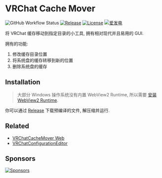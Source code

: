 # VRChat Cache Mover

![GitHub Workflow Status](https://img.shields.io/github/actions/workflow/status/gizmo-ds/vrchat-cache-mover/release.yml)
[![Release](https://img.shields.io/github/v/release/gizmo-ds/vrchat-cache-mover.svg?include_prereleases&style=flat-square)](https://github.com/gizmo-ds/vrchat-cache-mover/releases/latest)
[![License](https://img.shields.io/github/license/gizmo-ds/vrchat-cache-mover?style=flat-square)](./LICENSE)
[![爱发电](https://img.shields.io/badge/dynamic/json?url=https%3A%2F%2Fafdian.net%2Fapi%2Fuser%2Fget-profile%3Fuser_id%3D75e549844b5111ed8df552540025c377&query=%24.data.user.name&label=%E7%88%B1%E5%8F%91%E7%94%B5&color=%23946ce6)](https://afdian.net/a/gizmo)

将 VRChat 缓存移动到指定目录的小工具, 拥有相对现代并且易用的 GUI.

拥有的功能:

1. 修改缓存目录位置
2. 将系统盘的缓存转移到新的位置
3. 删除系统盘的缓存

## Installation

> 大部分 Windows 操作系统没有内置 WebView2 Runtime, 所以需要 [安装 WebView2 Runtime](https://developer.microsoft.com/microsoft-edge/webview2#download-section).

你可以通过 [Release](https://github.com/gizmo-ds/vrchat-cache-mover/releases/latest) 下载预编译的文件, 解压缩并运行.

## Related

- [VRChatCacheMover Web](https://github.com/gizmo-ds/vrchat-cache-mover-web)
- [VRChatConfigurationEditor](https://github.com/project-vrcat/VRChatConfigurationEditor)

## Sponsors

[![Sponsors](https://afdian-connect.deno.dev/sponsor.svg)](https://afdian.net/a/gizmo)
